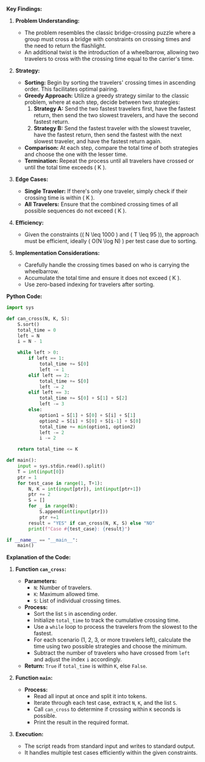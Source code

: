 **Key Findings:**

1. **Problem Understanding:**
   - The problem resembles the classic bridge-crossing puzzle where a group must cross a bridge with constraints on crossing times and the need to return the flashlight.
   - An additional twist is the introduction of a wheelbarrow, allowing two travelers to cross with the crossing time equal to the carrier's time.

2. **Strategy:**
   - **Sorting:** Begin by sorting the travelers' crossing times in ascending order. This facilitates optimal pairing.
   - **Greedy Approach:** Utilize a greedy strategy similar to the classic problem, where at each step, decide between two strategies:
     1. **Strategy A:** Send the two fastest travelers first, have the fastest return, then send the two slowest travelers, and have the second fastest return.
     2. **Strategy B:** Send the fastest traveler with the slowest traveler, have the fastest return, then send the fastest with the next slowest traveler, and have the fastest return again.
   - **Comparison:** At each step, compare the total time of both strategies and choose the one with the lesser time.
   - **Termination:** Repeat the process until all travelers have crossed or until the total time exceeds \( K \).

3. **Edge Cases:**
   - **Single Traveler:** If there's only one traveler, simply check if their crossing time is within \( K \).
   - **All Travelers:** Ensure that the combined crossing times of all possible sequences do not exceed \( K \).

4. **Efficiency:**
   - Given the constraints (\( N \leq 1000 \) and \( T \leq 95 \)), the approach must be efficient, ideally \( O(N \log N) \) per test case due to sorting.

5. **Implementation Considerations:**
   - Carefully handle the crossing times based on who is carrying the wheelbarrow.
   - Accumulate the total time and ensure it does not exceed \( K \).
   - Use zero-based indexing for travelers after sorting.

**Python Code:**

```python
import sys

def can_cross(N, K, S):
    S.sort()
    total_time = 0
    left = N
    i = N - 1

    while left > 0:
        if left == 1:
            total_time += S[0]
            left -= 1
        elif left == 2:
            total_time += S[0]
            left -= 2
        elif left == 3:
            total_time += S[0] + S[1] + S[2]
            left -= 3
        else:
            option1 = S[1] + S[0] + S[i] + S[1]
            option2 = S[i] + S[0] + S[i-1] + S[0]
            total_time += min(option1, option2)
            left -= 2
            i -= 2

    return total_time <= K

def main():
    input = sys.stdin.read().split()
    T = int(input[0])
    ptr = 1
    for test_case in range(1, T+1):
        N, K = int(input[ptr]), int(input[ptr+1])
        ptr += 2
        S = []
        for _ in range(N):
            S.append(int(input[ptr]))
            ptr +=1
        result = "YES" if can_cross(N, K, S) else "NO"
        print(f"Case #{test_case}: {result}")

if __name__ == "__main__":
    main()
```

**Explanation of the Code:**

1. **Function `can_cross`:**
   - **Parameters:** 
     - `N`: Number of travelers.
     - `K`: Maximum allowed time.
     - `S`: List of individual crossing times.
   - **Process:**
     - Sort the list `S` in ascending order.
     - Initialize `total_time` to track the cumulative crossing time.
     - Use a `while` loop to process the travelers from the slowest to the fastest.
     - For each scenario (1, 2, 3, or more travelers left), calculate the time using two possible strategies and choose the minimum.
     - Subtract the number of travelers who have crossed from `left` and adjust the index `i` accordingly.
   - **Return:** `True` if `total_time` is within `K`, else `False`.

2. **Function `main`:**
   - **Process:**
     - Read all input at once and split it into tokens.
     - Iterate through each test case, extract `N`, `K`, and the list `S`.
     - Call `can_cross` to determine if crossing within `K` seconds is possible.
     - Print the result in the required format.

3. **Execution:**
   - The script reads from standard input and writes to standard output.
   - It handles multiple test cases efficiently within the given constraints.